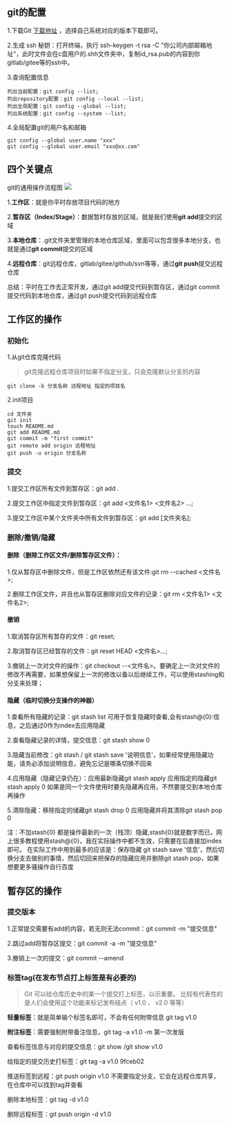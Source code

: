## git的配置
1.下载Git [下载地址](https://git-scm.com/downloads) ，选择自己系统对应的版本下载即可。

2.生成 ssh 秘钥：打开终端，执行 ssh-keygen -t rsa -C "你公司内部邮箱地址"，此时文件会在c盘用户的.shh文件夹中，复制id_rsa.pub的内容到你gitlab/gitee等的ssh中。

3.查询配置信息
```
列出当前配置：git config --list;
列出repository配置：git config --local --list;
列出全局配置：git config --global --list;
列出系统配置：git config --system --list;
```

4.全局配置git的用户名和邮箱
```
git config --global user.name "xxx"
git config --global user.email "xxx@xx.com"
```

## 四个关键点
git的通用操作流程图
![](https://user-gold-cdn.xitu.io/2018/4/25/162fcc0987bf1c0a?imageView2/0/w/1280/h/960/format/webp/ignore-error/1)

1.**工作区**：就是你平时存放项目代码的地方

2.**暂存区（Index/Stage）**：数据暂时存放的区域，就是我们使用**git add**提交的区域

3.**本地仓库**：.git文件夹里管理的本地仓库区域，里面可以包含很多本地分支，也就是通过**git commit**提交的区域

4.**远程仓库**：git远程仓库，gitlab/gitee/github/svn等等，通过**git push**提交远程仓库

总结：平时在工作去正常开发，通过git add提交代码到暂存区，通过git commit提交代码到本地仓库，通过git push提交代码到远程仓库
## 工作区的操作
### 初始化
1.从git仓库克隆代码
> git克隆远程仓库项目时如果不指定分支，只会克隆默认分支的内容
```
git clone -b 分支名称 远程地址 指定的项目名
```

2.init项目
```
cd 文件夹
git init
touch README.md
git add README.md
git commit -m "first commit"
git remote add origin 远程地址
git push -u origin 分支名称
```
### 提交
1.提交工作区所有文件到暂存区：git add . 

2.提交工作区中指定文件到暂存区：git add <文件名1> <文件名2> ...;

3.提交工作区中某个文件夹中所有文件到暂存区：git add [文件夹名];

### 删除/撤销/隐藏
#### 删除（删除工作区文件/删除暂存区文件）：

1.仅从暂存区中删除文件，但是工作区依然还有该文件:git rm --cached <文件名>;

2.删除工作区文件，并且也从暂存区删除对应文件的记录：git rm <文件名1> <文件名2>;
#### 撤销
1.取消暂存区所有暂存的文件：git reset;

2.取消暂存区已经暂存的文件：git reset HEAD <文件名>...;

3.撤销上一次对文件的操作：git checkout --<文件名>。要确定上一次对文件的修改不再需要，如果想保留上一次的修改以备以后继续工作，可以使用stashing和分支来处理；

#### 隐藏（临时切换分支操作的神器）
1.查看所有隐藏的记录：git stash list  可用于恢复隐藏时查看,会有stash@{0}:信息，之后通过0作为index去应用隐藏

2.查看隐藏记录的详情，提交信息：git stash show 0

3.隐藏当前修改：git stash / git stash save '说明信息'，如果经常使用隐藏功能，请务必添加说明信息，避免忘记是哪条切换不回来

4.应用隐藏（隐藏记录仍在）：应用最新隐藏git stash apply 应用指定的隐藏git stash apply 0  如果是同一个文件使用时要先隐藏再应用，不然要提交到本地仓库再操作

5.清除隐藏：移除指定的储藏git stash drop 0 应用隐藏并将其清除git stash pop 0

注：不加stash{0} 都是操作最新的一次（栈顶）隐藏,stash{0}就是数字而已，网上很多教程使用stash@{0}，我在实际操作中都不生效，只需要在后直接加index即可。
在实际工作中用到最多的应该是：保存隐藏 git stash save '信息'，然后切换分支去做别的事情，然后切回来把保存的隐藏应用并删除git stash pop，如果想要更多骚操作自行百度

## 暂存区的操作
### 提交版本 
1.正常提交需要有add的内容，若无则无法commit：git commit -m "提交信息"

2.跳过add将暂存区提交：git commit -a -m "提交信息"

3.撤销上一次的提交：git commit --amend

### 标签tag(在发布节点打上标签是有必要的)
>Git 可以给仓库历史中的某一个提交打上标签，以示重要。 比较有代表性的是人们会使用这个功能来标记发布结点（ v1.0 、 v2.0 等等）

**轻量标签**：就是简单输个标签名即可，不会有任何附带信息 git tag v1.0

**附注标签**：需要强制附带备注信息，git tag -a v1.0 -m 第一次发版

查看标签信息与对应的提交信息：git show /git show v1.0

给指定的提交历史打标签：git tag -a v1.0 9fceb02

推送标签到远程：git push origin v1.0  不需要指定分支，它会在远程仓库共享，在仓库中可以找到tag并查看

删除本地标签：git tag -d v1.0

删除远程标签：git push origin -d v1.0




